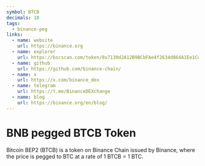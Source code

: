 ```yaml
---
symbol: BTCB
decimals: 18
tags:
  - binance-peg
links:
  - name: website
    url: https://binance.org
  - name: explorer
    url: https://bscscan.com/token/0x7130d2A12B9BCbFAe4f2634d864A1Ee1Ce3Ead9c
  - name: github
    url: https://github.com/binance-chain/
  - name: x
    url: https://x.com/binance_dex
  - name: telegram
    url: https://t.me/BinanceDEXchange
  - name: blog
    url: https://binance.org/en/blog/
---
```


# BNB pegged BTCB Token

Bitcoin BEP2 (BTCB) is a token on Binance Chain issued by Binance, where the price is pegged to BTC at a rate of 1 BTCB = 1 BTC.
